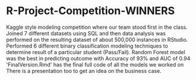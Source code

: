 # R-Project-Competition-WINNERS
Kaggle style modeling competition where our team stood first in the class. 
Joined 7 different datasets using SQL and then data analysis was performed on the resulting dataset of about 500,000 instances in RStudio. 
Performed 6 different binary classification modeling techniques to determine result of a particular student (Pass/Fail). 
Random Forest model was the best in predicting outcome with Accuracy of 93% and AUC of 0.94
'FinalVersion.Rmd' has the final full code of all the models we worked on
There is a presentation too to get an idea on the business case.
